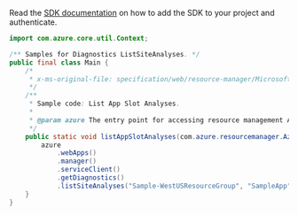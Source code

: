 Read the [SDK documentation](https://github.com/Azure/azure-sdk-for-java/blob/azure-resourcemanager_2.11.0/sdk/resourcemanager/azure-resourcemanager/README.md) on how to add the SDK to your project and authenticate.

```java
import com.azure.core.util.Context;

/** Samples for Diagnostics ListSiteAnalyses. */
public final class Main {
    /*
     * x-ms-original-file: specification/web/resource-manager/Microsoft.Web/stable/2021-03-01/examples/Diagnostics_ListSiteAnalysesSlot.json
     */
    /**
     * Sample code: List App Slot Analyses.
     *
     * @param azure The entry point for accessing resource management APIs in Azure.
     */
    public static void listAppSlotAnalyses(com.azure.resourcemanager.AzureResourceManager azure) {
        azure
            .webApps()
            .manager()
            .serviceClient()
            .getDiagnostics()
            .listSiteAnalyses("Sample-WestUSResourceGroup", "SampleApp", "availability", Context.NONE);
    }
}
```
